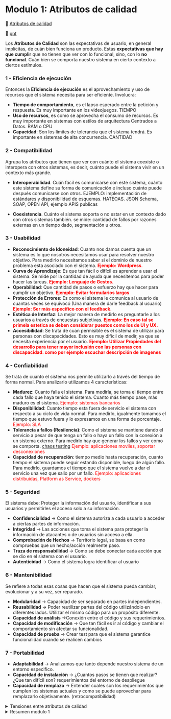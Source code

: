 # Modulo 1: **Atributos de calidad**


:pill: [Atributos de calidad](http://wiki.uqbar.org/wiki/articles/atributos-de-calidad.html)

:pill: [ppt](https://docs.google.com/presentation/d/1q00CqNXxAPn3J0YuZ1rdYAoqxL5EuB1W0Hhj1NZvceI/edit#slide=id.g30f07ce5c8_0_108)

Los **Atributos de Calidad** son las expectativas de usuario, en general implícitas, de cuán bien funciona un producto.
Estas **expectativas que hay que cumplir** que no tienen que ver con lo funcional, sino, con lo **no funcional**. Cuán bien se comporta nuestro sistema en cierto contexto a ciertos estímulos.

### 1 - Eficiencia de ejecución
Entonces la **Eficiencia de ejecución** es el aprovechamiento y uso de recursos que el sistema necesita para ser eficiente. Involucra:

- **Tiempo de comportamiento**, es el lapso esperado entre la petición y respuesta. Es muy importante en los videojuegos. TIEMPO
- **Uso de recursos**, es como se aprovecha el consumo de recursos. Es muy importante en sistemas con estilos de arquitectura Centrados a Datos. RAM o CPU
- **Capacidad**: Son los limites de tolerancia que el sistema tendrá. Es importante en sistemas de alta concurrencia. CANTIDAD

### 2 - Compatibilidad
Agrupa los atributos que tienen que ver con cuánto el sistema coexiste o interopera con otros sistemas, es decir, cuánto puede el sistema vivir en un contexto más grande.

- **Interoperabilidad**. Cuán fácil es comunicarse con este sistema, cuánto este sistema define su forma de comunicación e incluso cuánto puede después comunicarse con otros.  EJEMPLO: implementación de estándares y disponibilidad de esquemas. HATEOAS. JSON Schema, SOAP, OPEN API, ejemplo APIS publicas

- **Coexistencia**. Cuánto el sistema soporta o no estar en un contexto dado con otros sistemas también. se mide: cantidad de fallos por razones externas en un tiempo dado, segmentación u otros. 

### 3 - Usabilidad
- **Reconocimiento de Idoneidad**: Cuanto nos damos cuenta que un sistema es lo que nosotros necesitamos usar para resolver nuestro objetivo. Para medirlo necesitamos saber si el dominio de nuestro problema esta asociado con el sistema.
<span style="color:red">**Ejemplo: Wordpress**.
- **Curva de Aprendizaje**: Es que tan fácil o difícil es aprender a usar el sistema. Se mide por la cantidad de ayuda que necesitemos para poder hacer las tareas.
<span style="color:red">**Ejemplo: Lenguaje de Gestos.**
- **Operabilidad**: Que cantidad de pasos o esfuerzo hay que hacer para cumplir un objetivo.
<span style="color:red">**Ejemplo: Evitar formularios largos**
- **Protección de Errores**: Es como el sistema le comunica al usuario de cuantas veces se equivocó (Una manera de darle feedback al usuario)
<span style="color:red">**Ejemplo: Ser más específico con el feedback.**
- **Estética de Interfaz**: La mejor manera de medirlo es preguntarle a los usuarios a través de encuestas subjetivas.
<span style="color:red">**Ejemplo: En caso tal se primela estetica se deben considerar puestos como los de UI y UX.**
- **Accesibilidad**: Se trata de cuan permisible es el sistema de utilizar para personas con discapacidades. Esto es muy difícil de medir, ya que se necesita experiencia por el usuario.
<span style="color:red">**Ejemplo: Utilizar Propiedades del desarrollo para tener mayor inclusión con las personas con discapacidad. como por ejemplo escuchar descripción de imagenes**

### 4 - Confiabilidad
Se trata de cuanto el sistema nos permite utilizarlo a través del tiempo de forma normal. Para analizarlo utilizamos 4 características:

- **Madurez**: Cuanto falla el sistema. Para medirla, se toma el tiempo entre cada fallo que haya tenido el sistema. Cuanto más tiempo pase, más maduro es el sistema.
<span style="color:red">Ejemplo: sistemas bancarios
- **Disponibilidad**: Cuanto tiempo esta fuera de servicio el sistema con respecto a su ciclo de vida normal. Para medirlo, igualmente tomamos el tiempo que estuvo fuera y lo expresamos en una forma de porcentaje.
<span style="color:red">Ejemplo: SLA 
- **Tolerancia a fallos (Resilencia)**: Como el sistema se mantiene dando el servicio a pesar de que tenga un fallo o haya un fallo con la conexión a un sistema externo. Para medirlo hay que generar los fallos y ver como se comporta.
[chaos testing](http://principlesofchaos.org/es/)
<span style="color:red">Ejemplo: aplicaciones moviles, soportar desconexiones
- **Capacidad de recuperación**: tiempo medio hasta recuperación, cuanto tiempo el sistema puede seguir estando disponible, luego de algún fallo. Para medirlo, guardamos el tiempo que el sistema vuelve a dar el servicio una vez que salio por un fallo.
<span style="color:red">Ejemplo: aplicaciones distribuidas, Platform as Service, dockers

### 5 - Seguridad
El sistema debe: Proteger la información del usuario, identificar a sus usuarios y permitirles el acceso solo a su información.

- **Confidencialidad** -> Como el sistema autoriza a cada usuario a acceder a ciertas partes de información.
- **Integridad** -> Las acciones que toma el sistema para proteger la información de atacantes o de usuarios sin acceso a ella. 
- **Comprobación de Hechos** -> Territorio legal, se basa en como compruebas que un hecho/acción realmente paso.
- T**raza de responsabilidad** -> Como se debe conectar cada acción que se dio en el sistema con el usuario.
- **Autenticidad** -> Como el sistema logra identificar al usuario


### 6 - Mantenibilidad
Se refiere a todas esas cosas que hacen que el sistema pueda cambiar, evolucionar y a su vez, ser reparado.

- **Modularidad** -> Capacidad de ser separado en partes independientes.
- **Reusabilidad** -> Poder reutilizar partes del código utilizándolo en diferentes lados. Utilizar el mismo código para un propósito diferente.
- **Capacidad de análisis** ->Conexión entre el código y sus requerimientos.
- **Capacidad de modificación** -> Que tan fácil es ir al código y cambiar el comportamiento sin afectar su funcionalidad.
- **Capacidad de prueba** -> Crear test para que el sistema garantice funcionalidad cuando se realicen cambios

### 7 - Portabilidad
- **Adaptabilidad** -> Analizamos que tanto depende nuestro sistema de un entorno especifico.
- **Capacidad de instalación** -> ¿Cuantos pasos se tienen que realizar? ¿Que tan difícil son? requerimientos del entorno de despliegue
- **Capacidad de remplazo** -> Entender cuales son los requerimientos que cumplen los sistemas actuales y como se puede aprovechar para remplazarlo objetivamente. (retrocompatibilidad)

<details>
  <summary> Tensiones entre atributos de calidad</summary>

![imagen](https://static.platzi.com/media/user_upload/Matriz%20de%20Tensiones%20de%20Atributos%20de%20Calidad-c7a939b1-c3b9-44bd-b76c-67c75797ed00.jpg)
</details>
<details>
  <summary>Resumen modulo 1</summary>

![imagen](https://static.platzi.com/media/user_upload/Primer%20modulo-8a1902a2-4ffe-4333-b6ae-9c4907f67b89.jpg)
</details>